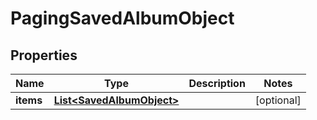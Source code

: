 # PagingSavedAlbumObject

## Properties
Name | Type | Description | Notes
------------ | ------------- | ------------- | -------------
**items** | [**List&lt;SavedAlbumObject&gt;**](SavedAlbumObject.md) |  |  [optional]
